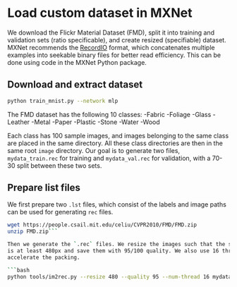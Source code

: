 # Load custom dataset in MXNet

We download the Flickr Material Dataset (FMD), split it into training and validation sets (ratio specificable), and create resized (specifiable) dataset. MXNet recommends the [RecordIO](http://mxnet.io/architecture/note_data_loading.html) format, which
concatenates multiple examples into seekable binary files for better read
efficiency. This can be done using code in the MXNet Python package.

## Download and extract dataset

   ```bash
  python train_mnist.py --network mlp
  ```


The FMD dataset has the following 10 classes:
-Fabric
-Foliage
-Glass
-Leather 
-Metal 
-Paper 
-Plastic 
-Stone 
-Water 
-Wood

Each class has 100 sample images, and images belonging to the same class are placed in
the same directory. All these class directories are then in the same root
`image` directory. Our goal is to generate two files, `mydata_train.rec` for
training and `mydata_val.rec` for validation, with a 70-30 split between these two sets.

## Prepare list files

We first prepare two `.lst` files, which consist of the labels and image paths
can be used for generating `rec` files.

```bash
wget https://people.csail.mit.edu/celiu/CVPR2010/FMD/FMD.zip
unzip FMD.zip```

Then we generate the `.rec` files. We resize the images such that the short edge
is at least 480px and save them with 95/100 quality. We also use 16 threads to
accelerate the packing.

```bash
python tools/im2rec.py --resize 480 --quality 95 --num-thread 16 mydata img_data
```

